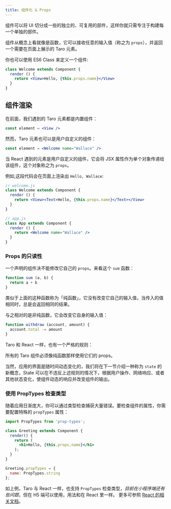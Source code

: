 ```yaml
---
title: 组件化 & Props
---
```


组件可以将 UI 切分成一些的独立的、可复用的部件，这样你就只需专注于构建每一个单独的部件。

组件从概念上看就像是函数，它可以接收任意的输入值（称之为 `props`），并返回一个需要在页面上展示的 Taro 元素。

你也可以使用 ES6 Class 来定义一个组件:

```jsx
class Welcome extends Component {
  render () {
    return <View>Hello, {this.props.name}</View>
  }
}
```

## 组件渲染

在前面，我们遇到的 Taro 元素都是内置组件：

```jsx
const element = <View />
```

然而，Taro 元素也可以是用户自定义的组件：

```jsx
const element = <Welcome name="Wallace" />
```

当 React 遇到的元素是用户自定义的组件，它会将 JSX 属性作为单个对象传递给该组件，这个对象称之为 `props`。

例如,这段代码会在页面上渲染出 `Hello, Wallace`:

```jsx
// welcome.js
class Welcome extends Component {
  render () {
    return <View><Text>Hello, {this.props.name}</Text></View>
  }
}

// app.js
class App extends Component {
  render () {
    return <Welcome name="Wallace" />
  }
}
```

### Props 的只读性

一个声明的组件决不能修改它自己的 `props`。来看这个 `sum` 函数：

```jsx
function sum (a, b) {
  return a + b
}
```

类似于上面的这种函数称为「纯函数」，它没有改变它自己的输入值，当传入的值相同时，总是会返回相同的结果。

与之相对的是非纯函数，它会改变它自身的输入值：

```jsx
function withdraw (account, amount) {
  account.total -= amount
}
```

Taro 和 React 一样，也有一个严格的规则：

所有的 Taro 组件必须像纯函数那样使用它们的 props。

当然，应用的界面是随时间动态变化的，我们将在下一节介绍一种称为 `state` 的新概念，State 可以在不违反上述规则的情况下，根据用户操作、网络响应、或者其他状态变化，使组件动态的响应并改变组件的输出。

### 使用 PropTypes 检查类型

随着应用日渐庞大，你可以通过类型检查捕获大量错误。要检查组件的属性，你需要配置特殊的 `propTypes` 属性：

```jsx
import PropTypes from 'prop-types';

class Greeting extends Component {
  render() {
    return (
      <h1>Hello, {this.props.name}</h1>
    );
  }
}

Greeting.propTypes = {
  name: PropTypes.string
};
```

如上例，Taro 与 React 一样，也支持 `PropTypes` 检查类型，*目前在小程序端还有些问题*，但在 H5 端可以使用，用法和在 React 里一样。
更多可参照 [React 的相关文档](https://reactjs.org.cn/doc/typechecking-with-proptypes.html)。
